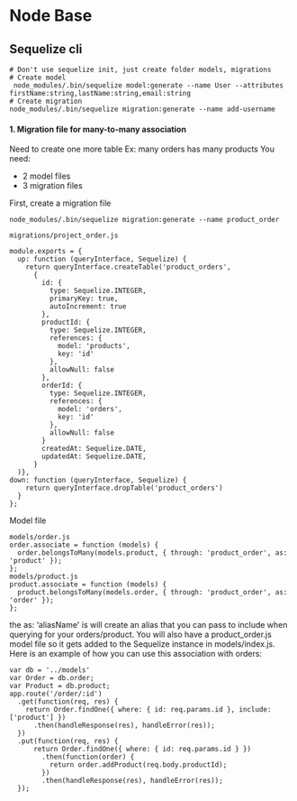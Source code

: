 # Node Base

## Sequelize cli

```
# Don't use sequelize init, just create folder models, migrations
# Create model
 node_modules/.bin/sequelize model:generate --name User --attributes firstName:string,lastName:string,email:string
# Create migration
node_modules/.bin/sequelize migration:generate --name add-username
```

#### 1. Migration file for many-to-many association

Need to create one more table
Ex: many orders has many products
You need:

* 2 model files
* 3 migration files

First, create a migration file

```
node_modules/.bin/sequelize migration:generate --name product_order
```

```
migrations/project_order.js

module.exports = {
  up: function (queryInterface, Sequelize) {
    return queryInterface.createTable('product_orders',
      {
        id: {
          type: Sequelize.INTEGER,
          primaryKey: true,
          autoIncrement: true
        },
        productId: {
          type: Sequelize.INTEGER,
          references: {
            model: 'products',
            key: 'id'
          },
          allowNull: false
        },
        orderId: {
          type: Sequelize.INTEGER,
          references: {
            model: 'orders',
            key: 'id'
          },
          allowNull: false
        }
        createdAt: Sequelize.DATE,
        updatedAt: Sequelize.DATE,
      }
  )},
down: function (queryInterface, Sequelize) {
    return queryInterface.dropTable('product_orders')
  }
};
```

Model file

```
models/order.js
order.associate = function (models) {
  order.belongsToMany(models.product, { through: 'product_order', as: 'product' });
};
models/product.js
product.associate = function (models) {
  product.belongsToMany(models.order, { through: 'product_order', as: 'order' });
};
```

the as: ‘aliasName' is will create an alias that you can pass to include when querying for your orders/product. You will also have a product_order.js model file so it gets added to the Sequelize instance in models/index.js. Here is an example of how you can use this association with orders:

```
var db = '../models'
var Order = db.order;
var Product = db.product;
app.route('/order/:id')
  .get(function(req, res) {
    return Order.findOne({ where: { id: req.params.id }, include: ['product'] })
      .then(handleResponse(res), handleError(res));
  })
  .put(function(req, res) {
      return Order.findOne({ where: { id: req.params.id } })
        .then(function(order) {
          return order.addProduct(req.body.productId);
        })
        .then(handleResponse(res), handleError(res));
  });
```
